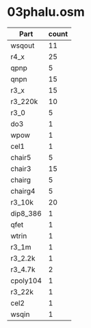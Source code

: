 03phalu.osm
==========
| **Part** | **count** |
|----------|-----------|
|wsqout|11| 
|r4_x|25| 
|qpnp|5| 
|qnpn|15| 
|r3_x|15| 
|r3_220k|10| 
|r3_0|5| 
|do3|1| 
|wpow|1| 
|cel1|1| 
|chair5|5| 
|chair3|15| 
|chairg|5| 
|chairg4|5| 
|r3_10k|20| 
|dip8_386|1| 
|qfet|1| 
|wtrin|1| 
|r3_1m|1| 
|r3_2.2k|1| 
|r3_4.7k|2| 
|cpoly104|1| 
|r3_22k|1| 
|cel2|1| 
|wsqin|1| 
